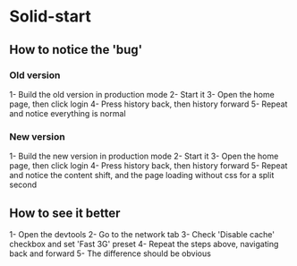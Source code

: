 # Solid-start

## How to notice the 'bug'

### Old version

1- Build the old version in production mode
2- Start it
3- Open the home page, then click login
4- Press history back, then history forward
5- Repeat and notice everything is normal

### New version

1- Build the new version in production mode
2- Start it
3- Open the home page, then click login
4- Press history back, then history forward
5- Repeat and notice the content shift, and the page loading without css for a split second

## How to see it better

1- Open the devtools
2- Go to the network tab
3- Check 'Disable cache' checkbox and set 'Fast 3G' preset
4- Repeat the steps above, navigating back and forward
5- The difference should be obvious
